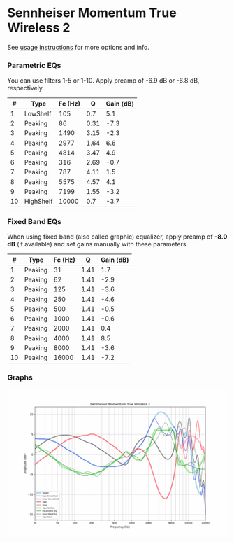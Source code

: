 # Sennheiser Momentum True Wireless 2
See [usage instructions](https://github.com/jaakkopasanen/AutoEq#usage) for more options and info.

### Parametric EQs
You can use filters 1-5 or 1-10. Apply preamp of -6.9 dB or -6.8 dB, respectively.

|   # | Type      |   Fc (Hz) |    Q |   Gain (dB) |
|-----|-----------|-----------|------|-------------|
|   1 | LowShelf  |       105 | 0.7  |         5.1 |
|   2 | Peaking   |        86 | 0.31 |        -7.3 |
|   3 | Peaking   |      1490 | 3.15 |        -2.3 |
|   4 | Peaking   |      2977 | 1.64 |         6.6 |
|   5 | Peaking   |      4814 | 3.47 |         4.9 |
|   6 | Peaking   |       316 | 2.69 |        -0.7 |
|   7 | Peaking   |       787 | 4.11 |         1.5 |
|   8 | Peaking   |      5575 | 4.57 |         4.1 |
|   9 | Peaking   |      7199 | 1.55 |        -3.2 |
|  10 | HighShelf |     10000 | 0.7  |        -3.7 |

### Fixed Band EQs
When using fixed band (also called graphic) equalizer, apply preamp of **-8.0 dB** (if available) and set gains manually with these parameters.

|   # | Type    |   Fc (Hz) |    Q |   Gain (dB) |
|-----|---------|-----------|------|-------------|
|   1 | Peaking |        31 | 1.41 |         1.7 |
|   2 | Peaking |        62 | 1.41 |        -2.9 |
|   3 | Peaking |       125 | 1.41 |        -3.6 |
|   4 | Peaking |       250 | 1.41 |        -4.6 |
|   5 | Peaking |       500 | 1.41 |        -0.5 |
|   6 | Peaking |      1000 | 1.41 |        -0.6 |
|   7 | Peaking |      2000 | 1.41 |         0.4 |
|   8 | Peaking |      4000 | 1.41 |         8.5 |
|   9 | Peaking |      8000 | 1.41 |        -3.6 |
|  10 | Peaking |     16000 | 1.41 |        -7.2 |

### Graphs
![](./Sennheiser%20Momentum%20True%20Wireless%202.png)
